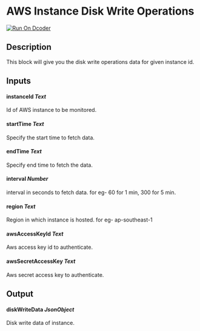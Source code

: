 # AWS Instance Disk Write Operations
[![Run On Dcoder](https://static-content.dcoder.tech/dcoder-assets/run-on-dcoder.svg)](https://code.dcoder.tech/files/project/60f008738ecf3a069ed6faea)

## Description
This block will give you the disk write operations data for given instance id.

## Inputs
#### **instanceId**  *Text*
Id of AWS instance to be monitored.
#### **startTime**  *Text*
Specify the start time to fetch data.
#### **endTime**  *Text*
Specify end time to fetch the data.
#### **interval**  *Number*
interval in seconds to fetch data. for eg- 60 for 1 min, 300 for 5 min.
#### **region**  *Text*
Region in which instance is hosted. for eg- ap-southeast-1
#### **awsAccessKeyId**  *Text*
Aws access key id to authenticate.
#### **awsSecretAccessKey**  *Text*
Aws secret access key to authenticate.

## Output
#### **diskWriteData**  *JsonObject*
Disk write data of instance.

